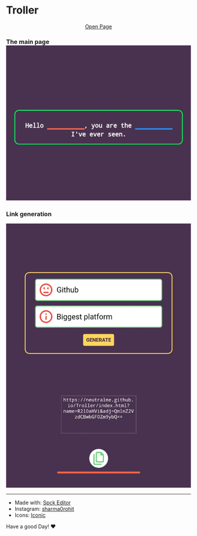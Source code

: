 # Troller 
<center><a href="https://neutralme.github.io/Troller/index.html">Open Page</a></center>
<h3>The main page</img><br>
<img src="assets/1.png">
<h3>Link generation</h3>
<img src="assets/2.png">
<hr>
<ul>
<li>Made with: <a href="">Spck Editor</a></li>
<li>Instagram: <a href="https://instagram.com/sharma0rohit">sharma0rohit</a></li>
<li>Icons: <a href="">Iconic</a></li>
</ul>
Have a good Day! ❤️